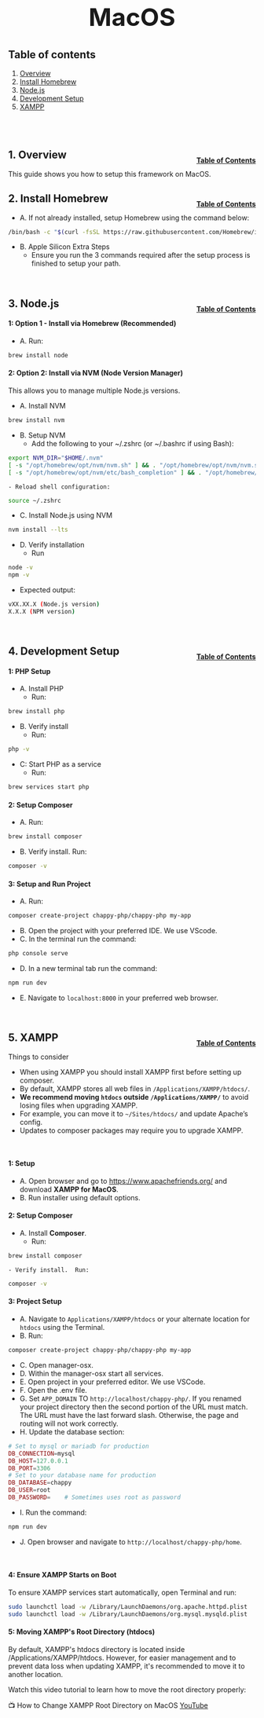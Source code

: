 <h1 style="font-size: 50px; text-align: center;">MacOS</h1>

## Table of contents
1. [Overview](#overview)
2. [Install Homebrew](#homebrew)
3. [Node.js](nodejs)
4. [Development Setup](#dev)
5. [XAMPP](#xampp)
<br>
<br>

## 1. Overview <a id="overview"></a><span style="float: right; font-size: 14px; padding-top: 15px;">[Table of Contents](#table-of-contents)</span>
This guide shows you how to setup this framework on MacOS.

## 2. Install Homebrew <a id="homebrew"></a><span style="float: right; font-size: 14px; padding-top: 15px;">[Table of Contents](#table-of-contents)</span>
* A. If not already installed, setup Homebrew using the command below:
```sh
/bin/bash -c "$(curl -fsSL https://raw.githubusercontent.com/Homebrew/install/HEAD/install.sh)"
```

* B. Apple Silicon Extra Steps
    - Ensure you run the 3 commands required after the setup process is finished to setup your path.
<br>

## 3. Node.js <a id="nodejs"></a><span style="float: right; font-size: 14px; padding-top: 15px;">[Table of Contents](#table-of-contents)</span>
#### 1: Option 1 - Install via Homebrew (Recommended)
* A. Run:
```sh
brew install node
```

#### 2: Option 2: Install via NVM (Node Version Manager)
This allows you to manage multiple Node.js versions.
* A. Install NVM
```sh
brew install nvm
```

* B. Setup NVM
    - Add the following to your ~/.zshrc (or ~/.bashrc if using Bash):
```sh
export NVM_DIR="$HOME/.nvm"
[ -s "/opt/homebrew/opt/nvm/nvm.sh" ] && . "/opt/homebrew/opt/nvm/nvm.sh"
[ -s "/opt/homebrew/opt/nvm/etc/bash_completion" ] && . "/opt/homebrew/opt/nvm/etc/bash_completion"
```

    - Reload shell configuration:
```sh
source ~/.zshrc
```

* C. Install Node.js using NVM
```sh
nvm install --lts
```

* D. Verify installation
    - Run
```sh
node -v
npm -v
```

   - Expected output:
```sh
vXX.XX.X (Node.js version)
X.X.X (NPM version)
```
<br>

## 4. Development Setup <a id="dev"></a><span style="float: right; font-size: 14px; padding-top: 15px;">[Table of Contents](#table-of-contents)</span>
#### 1: PHP Setup
* A. Install PHP
    - Run:
```sh
brew install php
```

* B. Verify install
    - Run:
```sh
php -v
```

* C: Start PHP as a service
    - Run:
```sh
brew services start php
```

#### 2: Setup Composer
* A. Run:
```sh
brew install composer
```

* B. Verify install.  Run:
```sh
composer -v
```

#### 3: Setup and Run Project
* A. Run:
```sh
composer create-project chappy-php/chappy-php my-app
```

* B. Open the project with your preferred IDE.  We use VScode.
* C. In the terminal run the command:
```sh
php console serve
```
* D. In a new terminal tab run the command:
```sh
npm run dev
```
* E. Navigate to `localhost:8000` in your preferred web browser.
<br>

## 5. XAMPP <a id="xampp"></a><span style="float: right; font-size: 14px; padding-top: 15px;">[Table of Contents](#table-of-contents)</span>
Things to consider
- When using XAMPP you should install XAMPP first before setting up composer.
- By default, XAMPP stores all web files in `/Applications/XAMPP/htdocs/`.  
- **We recommend moving `htdocs` outside `/Applications/XAMPP/`** to avoid losing files when upgrading XAMPP.
- For example, you can move it to `~/Sites/htdocs/` and update Apache’s config.
- Updates to composer packages may require you to upgrade XAMPP.
<br>

#### 1: Setup
* A. Open browser and go to https://www.apachefriends.org/ and download **XAMPP for MacOS**.
* B. Run installer using default options.

#### 2: Setup Composer
* A. Install **Composer**.
    - Run:
```sh
brew install composer
```
    - Verify install.  Run:
```sh
composer -v
```

#### 3: Project Setup
* A. Navigate to `Applications/XAMPP/htdocs` or your alternate location for `htdocs` using the Terminal.
* B. Run:
```sh
composer create-project chappy-php/chappy-php my-app
```

* C. Open manager-osx.
* D. Within the manager-osx start all services.
* E. Open project in your preferred editor.  We use VSCode.
* F. Open the .env file.
* G. Set `APP_DOMAIN` TO `http://localhost/chappy-php/`.  If you renamed your project directory then the second portion of the URL must match.  The URL must have the last forward slash.  Otherwise, the page and routing will not work correctly.
* H. Update the database section:
```php
# Set to mysql or mariadb for production
DB_CONNECTION=mysql
DB_HOST=127.0.0.1
DB_PORT=3306
# Set to your database name for production
DB_DATABASE=chappy
DB_USER=root
DB_PASSWORD=    # Sometimes uses root as password
```

* I. Run the command:
```sh
npm run dev

```
* J. Open browser and navigate to `http://localhost/chappy-php/home`.
<br>

#### 4: Ensure XAMPP Starts on Boot
To ensure XAMPP services start automatically, open Terminal and run:
```sh
sudo launchctl load -w /Library/LaunchDaemons/org.apache.httpd.plist
sudo launchctl load -w /Library/LaunchDaemons/org.mysql.mysqld.plist
```

#### 5: Moving XAMPP's Root Directory (htdocs)
By default, XAMPP's htdocs directory is located inside /Applications/XAMPP/htdocs. However, for easier management and to prevent data loss when updating XAMPP, it's recommended to move it to another location.

Watch this video tutorial to learn how to move the root directory properly:

📺 How to Change XAMPP Root Directory on MacOS [YouTube](https://www.youtube.com/watch?v=cWPSBbwmQFE)